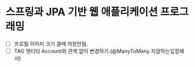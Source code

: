 # 스프링과 JPA 기반 웹 애플리케이션 프로그래밍 


- [ ] 프로필 이미지 크기 클때 저장안됨.
- [ ] TAG 엔티티 Account와 관계 없이 변경하기.(@ManyToMany 지양하는입장에서)
